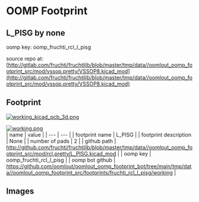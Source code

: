 # OOMP Footprint  
## L_PISG  by none  
  
oomp key: oomp_fruchti_rcl_l_pisg  
  
source repo at: [http://gitlab.com/fruchti/fruchtilib/blob/master/tmp/data//oomlout_oomp_footprint_src/mod/vssop.pretty/VSSOP8.kicad_mod](http://gitlab.com/fruchti/fruchtilib/blob/master/tmp/data//oomlout_oomp_footprint_src/mod/vssop.pretty/VSSOP8.kicad_mod)  
## Footprint  
  
[![working_kicad_pcb_3d.png](working_kicad_pcb_3d_600.png)](working_kicad_pcb_3d.png)  
  
[![working.png](working_600.png)](working.png)  
| name | value | 
| --- | --- | 
| footprint name | L_PISG | 
| footprint description | None | 
| number of pads | 2 | 
| github path | http://github.com/fruchti/fruchtilib/blob/master/tmp/data//oomlout_oomp_footprint_src/mod/rcl.pretty/L_PISG.kicad_mod | 
| oomp key | oomp_fruchti_rcl_l_pisg | 
| oomp bot github | https://github.com/oomlout/oomlout_oomp_footprint_bot/tree/main/tmp/data//oomlout_oomp_footprint_src/footprints/fruchti_rcl_l_pisg/working | 
## Images  

